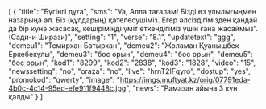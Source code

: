 [
  {
    "title": "Бүгінгі дұға",
    "sms": "Уа, Алла тағалам! Бізді өз ұлылығыңмен назарыңа ал. Біз (құлдарың) қателесушіміз. Егер әлсіздігімізден қандай да бір күнә жасасақ, кешіріміңді үміт еткендігіміз үшін ғана жасаймыз”. (Сади-и Ширази)",
    "setting": "1",
    "verse": "8.1",
    "updatetext": "ggg",
    "demeu1": "Темирхан Батырхан",
    "demeu2": "Жоламан Қуанышбек Еркебекұлы",
    "demeu3": "бос орын",
    "demeu4": "бос орын",
    "demeu5": "бос орын",
    "kod1": "8299",
    "kod2": "2838",
    "kod3": "1828",
    "video": "15",
    "newssetting": "no",
    "oraza": "no",
    "live": "hrnT2IFqyro",
    "dostup": "yes",
    "promokod": "qwerty",
    "image": "https://imgs.muftyat.kz/orig/07791eda-4b0c-4c14-95ed-efe911f9448c.jpg",
    "news": "Рамазан айына 3 күн қалды"
  }
]
